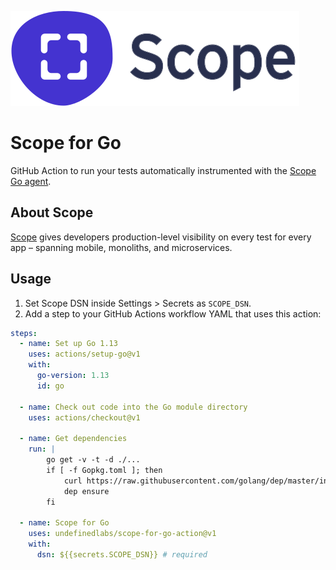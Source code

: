 ![logo](scope_logo.svg)

# Scope for Go

GitHub Action to run your tests automatically instrumented with the [Scope Go agent](https://docs.scope.dev/docs/go-installation).

## About Scope

[Scope](https://scope.dev) gives developers production-level visibility on every test for every app – spanning mobile, monoliths, and microservices.

## Usage

1. Set Scope DSN inside Settings > Secrets as `SCOPE_DSN`.
2. Add a step to your GitHub Actions workflow YAML that uses this action:

```yml
steps:
  - name: Set up Go 1.13
    uses: actions/setup-go@v1
    with:
      go-version: 1.13
      id: go

  - name: Check out code into the Go module directory
    uses: actions/checkout@v1

  - name: Get dependencies
    run: |
        go get -v -t -d ./...
        if [ -f Gopkg.toml ]; then
            curl https://raw.githubusercontent.com/golang/dep/master/install.sh | sh
            dep ensure
        fi

  - name: Scope for Go
    uses: undefinedlabs/scope-for-go-action@v1
    with:
      dsn: ${{secrets.SCOPE_DSN}} # required
      
```